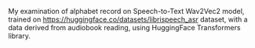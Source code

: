 My examination of alphabet record on Speech-to-Text Wav2Vec2 model, trained on https://huggingface.co/datasets/librispeech_asr dataset, with a data derived from audiobook reading, using HuggingFace Transformers library.
